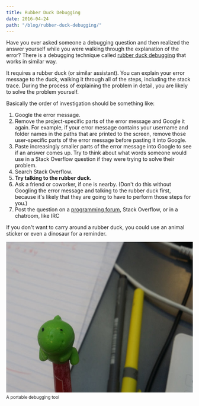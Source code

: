 ```yaml
---
title: Rubber Duck Debugging
date: 2016-04-24
path: "/blog/rubber-duck-debugging/"
---
```


Have you ever asked someone a debugging question and then realized the answer yourself while you were walking through the explanation of the error? There is a debugging technique called <a href="https://en.wikipedia.org/wiki/Rubber_duck_debugging">rubber duck debugging</a> that works in similar way.

It requires a rubber duck (or similar assistant). You can explain your error message to the duck, walking it through all of the steps, including the stack trace. During the process of explaining the problem in detail, you are likely to solve the problem yourself.

Basically the order of investigation should be something like:

<ol>
    <li>Google the error message.</li>
    <li>Remove the project-specific parts of the error message and Google it again. For example, if your error message contains your username and folder names in the paths that are printed to the screen, remove those user-specific parts of the error message before pasting it into Google.</li>
    <li>Paste increasingly smaller parts of the error message into Google to see if an answer comes up. Try to think about what words someone would use in a Stack Overflow question if they were trying to solve their problem.</li>
    <li>Search Stack Overflow.</li>
    <li><strong>Try talking to the rubber duck.</strong></li>
    <li>Ask a friend or coworker, if one is nearby. (Don't do this without Googling the error message and talking to the rubber duck first, because it's likely that they are going to have to perform those steps for you.)</li>
    <li>Post the question on a <a href="https://community.codeselfstudy.com/">programming forum</a>, Stack Overflow, or in a chatroom, like IRC</li>
</ol>

If you don't want to carry around a rubber duck, you could use an animal sticker or even a dinosaur for a reminder.

<img src="/files/diana-sor.jpg" width="600" height="406" alt="Rubber duck debugging" /><br>
<small>A portable debugging tool</small>
